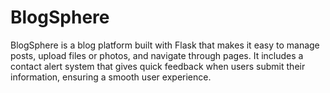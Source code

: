# BlogSphere
BlogSphere is a blog platform built with Flask that makes it easy to manage posts, upload files or photos, and navigate through pages. It includes a contact alert system that gives quick feedback when users submit their information, ensuring a smooth user experience.
